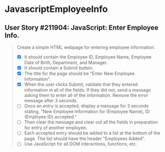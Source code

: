 JavascriptEmployeeInfo
======================

User Story #211904: JavaScript: Enter Employee Info.
----------------------------------------------------

> Create a simple HTML webpage for entering employee information.
>
> - [x] It should contain the Employee ID, Employee Name, Employee Date of Birth,
>       Department, and Manager.
> - [x] It should contain a Submit button.
> - [x] The title for the page should be "Enter New Employee Information".
> - [x] When the user clicks Submit, validate that they entered information in all of
>       the fields. If they did not, send a message asking them to enter all of the
>       information. Remove the error message after 3 seconds.
> - [ ] Once an entry is accepted, display a message for 3 seconds stating, "New
>       Employee Information for (Employee Name), ID (Employee ID) accepted."
> - [ ] Then clear the message and clear out all the fields in preparation for entry of
>       another employee.
> - [ ] Each accepted entry should be added to a list at the bottom of the page. The
>       list should have the header "Employees Added".
> - [ ] Use JavaScript for all DOM interactions, functions, etc.
